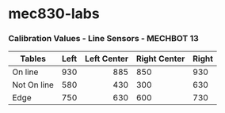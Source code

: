 # mec830-labs


### Calibration Values - Line Sensors - MECHBOT 13


| Tables        | Left          | Left Center  | Right Center | Right  |
| ------------- |:-------------:| -----:       | ------------ | ------ |
| On line       | 930           | 885          |  850         | 930    |
| Not On line   | 580           | 430          |  300         | 630    |
| Edge          | 750           | 630          |  600         | 730    |


